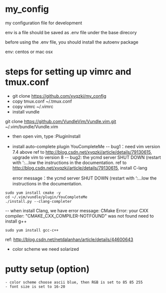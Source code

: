 # my_config

my configuration file for development

env is a file should be saved as .env file under the base direcory

before using the .env file, you should install the autoenv package


env: centos or mac osx

# steps for setting up vimrc and tmux.conf

- git clone https://github.com/xyqzki/my_config
- copy tmux.conf ~/.tmux.conf
- copy vimrc ~/.vimrc
- install vundle

git clone https://github.com/VundleVim/Vundle.vim.git ~/.vim/bundle/Vundle.vim

-  then open vim, type :PluginInstall

- install auto-complete plugin YouCompleteMe
-- bug1：need vim version 7.4 above
   ref to http://blog.csdn.net/xyqzki/article/details/79130615, upgrade vim to version 8
-- bug2: the ycmd server SHUT DOWN (restart with ':...low the instructions in the documentation.
   ref to http://blog.csdn.net/xyqzki/article/details/79130615, install C-lang

   error message：the ycmd server SHUT DOWN (restart with ‘:…low the instructions in the documentation.
```
sudo yum install cmake -y
cd ~/.vim/vundle/plugin/YouCompleteMe  
./install.py --clang-completer
```
-- when install Clang, we have error message:  CMake Error: your CXX compiler: "CMAKE_CXX_COMPILER-NOTFOUND" was not found
	need to install g++
```
sudo yum install gcc-c++
```
ref:
http://blog.csdn.net/netdalanhan/article/details/44600643

- color scheme we need solarized

# putty setup (option)
    - color scheme choose ascii blue, then RGB is set to 85 85 255
    - font size is set to 16-20
